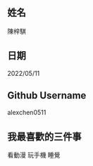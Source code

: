 姓名
----
陳梓騏

日期
----
2022/05/11

Github Username
---------------
alexchen0511

我最喜歡的三件事
---------------
看動漫 玩手機 睡覺
